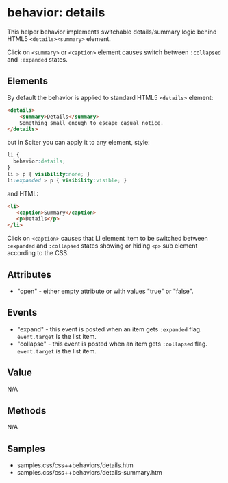 # behavior: details

This helper behavior implements switchable details/summary logic behind HTML5 `<details><summary>` element.

Click on `<summary>` or `<caption>` element causes switch between `:collapsed` and `:expanded` states.

## Elements

By default the behavior is applied to standard HTML5 `<details>` element:

```HTML
<details>
    <summary>Details</summary>
    Something small enough to escape casual notice.
</details>
```

but in Sciter you can apply it to any element, style: 

```CSS
li {
  behavior:details;
}
li > p { visibility:none; }
li:expanded > p { visibility:visible; }
```
and HTML:

```HTML
<li>
   <caption>Summary</caption>
   <p>Details</p>
</li>
```

Click on `<caption>` causes that LI element item to be switched between  `:expanded` and `:collapsed` states showing or hiding `<p>` sub element according to the CSS. 

## Attributes

* "open" - either empty attribute or with values "true" or "false".

## Events

* "expand" - this event is posted when an item gets `:expanded` flag. `event.target` is the list item. 
* "collapse" - this event is posted when an item gets `:collapsed` flag. `event.target` is the list item. 

## Value

N/A

## Methods

N/A

## Samples

* samples.css/css++behaviors/details.htm
* samples.css/css++behaviors/details-summary.htm